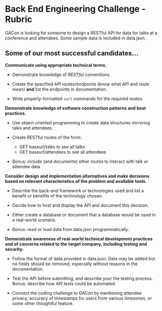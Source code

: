 # Back End Engineering Challenge - Rubric

GACon is looking for someone to design a RESTful API for data for talks at a conference and attendees. Some sample data is included in data.json.


## Some of our most successful candidates...


**Communicate using appropriate technical terms.**   

  - Demonstrate knowledge of *RESTful* conventions

  - Create the specified API routes/endpoints (know what *API* and *route* mean) **and** list the endpoints in documentation.

  - Write properly-formatted `curl` commands for the required routes.

**Demonstrate knowledge of software construction patterns and best practices.**
  
  - Use object oriented programming to create data structures mirroring talks and attendees. 
  	
  - Create RESTful routes of the form:

  	- GET baseurl/talks to see all talks  
  	- GET baseurl/attendees to see all attendees  

  - Bonus: include (and documente) other routes to interact with talk or attendee data


**Consider design and implementation alternatives and make decisions based on relevant characteristics of the problem and available tools.**

  - Describe the back-end framework or technologies used and list a benefit or benefits of the technology chosen. 
  
  - Decide how to host and display the API and document this decision.

  - Either create a database or document that a database would be used in a real-world scenario.
  
  - Bonus: read or load data from data.json programmatically.

**Demonstrate awareness of real-world technical development practices and of concerns related to the target company, including testing and security.**

  - Follow the format of data provided in data.json. Data may be added but no fields should be removed, especially without reasons in the documentation. 
  
  - Test the API before submitting, and describe your the testing process.  Bonus: describe how API tests could be automated.

  - Connect the coding challenge to GACon by mentioning attendee privacy, accuracy of timestamps for users from various timezones, or some other thoughtful feature.
  
